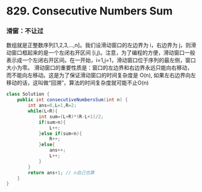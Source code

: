 # 829. Consecutive Numbers Sum

### 滑窗：不让过

数组就是正整数序列\[1,2,3,…,n]。我们设滑动窗口的左边界为 i，右边界为 j，则滑动窗口框起来的是一个左闭右开区间 \[i,j)。注意，为了编程的方便，滑动窗口一般表示成一个左闭右开区间。在一开始，i=1,j=1，滑动窗口位于序列的最左侧，窗口大小为零。 滑动窗口的重要性质是：窗口的左边界和右边界永远只能向右移动，而不能向左移动。这是为了保证滑动窗口的时间复杂度是 O(n), 如果左右边界向左移动的话，这叫做“回溯”，算法的时间复杂度就可能不止O(n)

```java
class Solution {
    public int consecutiveNumbersSum(int n) {
        int ans=0,L=1,R=2;
        while(L<R){
            int sum=(L+R)*(R-L+1)/2;
            if(sum>n){
                L++;
            }else if(sum<n){
                R++;
            }else{
                ans++;
                L++;
            }
        }
        return ans+1; // n自己也算
    }
}
```
